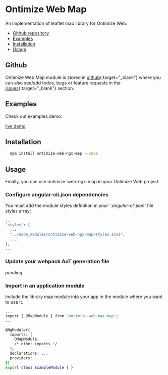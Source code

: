 # Ontimize Web Map

An implementation of leaflet map library for Ontimize Web.

* [Github repository](#github)
* [Examples](#examples)
* [Installation](#installation)
* [Usage](#usage)

## Github
Ontimize Web Map module is stored in [github](https://github.com/OntimizeWeb/ontimize-web-ngx-map){:target="_blank"} where you can also see/add todos, bugs or feature requests in the [issues](https://github.com/OntimizeWeb/ontimize-web-ngx-map/issues){:target="_blank"} section.


## Examples

Check out examples demo:
<div>
  <a href="https://ontimizeweb.github.io/ontimize-web-ngx-map" target="_blank" class="btn btn--success">
    <i class="fa fa-play"></i>
    live demo
  </a>
</div>

## Installation

```bash
  npm install ontimize-web-ngx-map --save
```

## Usage

Finally, you can use ontimize-web-ngx-map in your Ontimize Web project.

### Configure angular-cli.json dependencies

You must add the module styles definition in your '*.angular-cli.json*' file styles array:

```bash
...
"styles": [
  ...
  "../node_modules/ontimize-web-ngx-map/styles.scss",
  ....
],
...
```

### Update your webpack AoT generation file
*pending*

### Import in an application module

Include the library map module into your app in the module where you want to use it.

```bash
...
import { OMapModule } from 'ontimize-web-ngx-map';
...

@NgModule({
  imports: [
    OMapModule,
    /* other imports */
  ],
  declarations: ...
  providers: ...
})
export class ExampleModule { }
```
